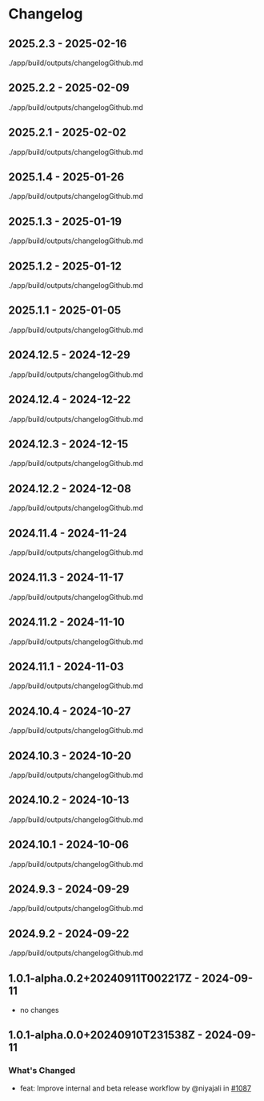 # Changelog

## 2025.2.3 - 2025-02-16

./app/build/outputs/changelogGithub.md

## 2025.2.2 - 2025-02-09

./app/build/outputs/changelogGithub.md

## 2025.2.1 - 2025-02-02

./app/build/outputs/changelogGithub.md

## 2025.1.4 - 2025-01-26

./app/build/outputs/changelogGithub.md

## 2025.1.3 - 2025-01-19

./app/build/outputs/changelogGithub.md

## 2025.1.2 - 2025-01-12

./app/build/outputs/changelogGithub.md

## 2025.1.1 - 2025-01-05

./app/build/outputs/changelogGithub.md

## 2024.12.5 - 2024-12-29

./app/build/outputs/changelogGithub.md

## 2024.12.4 - 2024-12-22

./app/build/outputs/changelogGithub.md

## 2024.12.3 - 2024-12-15

./app/build/outputs/changelogGithub.md

## 2024.12.2 - 2024-12-08

./app/build/outputs/changelogGithub.md

## 2024.11.4 - 2024-11-24

./app/build/outputs/changelogGithub.md

## 2024.11.3 - 2024-11-17

./app/build/outputs/changelogGithub.md

## 2024.11.2 - 2024-11-10

./app/build/outputs/changelogGithub.md

## 2024.11.1 - 2024-11-03

./app/build/outputs/changelogGithub.md

## 2024.10.4 - 2024-10-27

./app/build/outputs/changelogGithub.md

## 2024.10.3 - 2024-10-20

./app/build/outputs/changelogGithub.md

## 2024.10.2 - 2024-10-13

./app/build/outputs/changelogGithub.md

## 2024.10.1 - 2024-10-06

./app/build/outputs/changelogGithub.md

## 2024.9.3 - 2024-09-29

./app/build/outputs/changelogGithub.md

## 2024.9.2 - 2024-09-22

./app/build/outputs/changelogGithub.md

## 1.0.1-alpha.0.2+20240911T002217Z - 2024-09-11

- no changes

## 1.0.1-alpha.0.0+20240910T231538Z - 2024-09-11

### What's Changed

- feat: Improve internal and beta release workflow by @niyajali in [#1087](https://github.com/skniyajali/PoposRoom/pull/1087)
